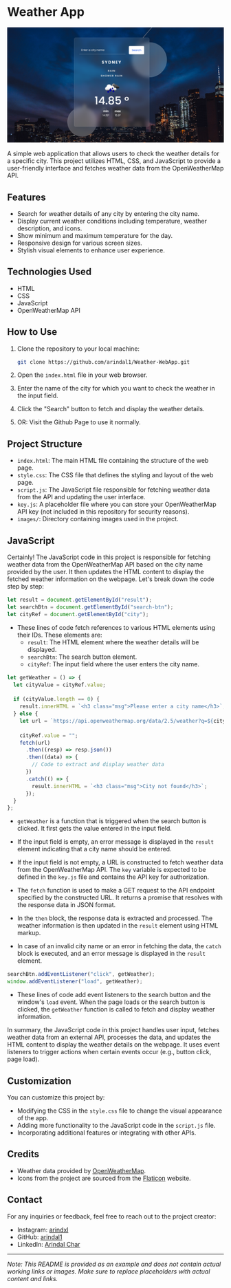 # Weather App

![Weather App](images/screenshot.png)

A simple web application that allows users to check the weather details for a specific city. This project utilizes HTML, CSS, and JavaScript to provide a user-friendly interface and fetches weather data from the OpenWeatherMap API.

## Features

- Search for weather details of any city by entering the city name.
- Display current weather conditions including temperature, weather description, and icons.
- Show minimum and maximum temperature for the day.
- Responsive design for various screen sizes.
- Stylish visual elements to enhance user experience.

## Technologies Used

- HTML
- CSS
- JavaScript
- OpenWeatherMap API

## How to Use

1. Clone the repository to your local machine:

   ```bash
   git clone https://github.com/arindal1/Weather-WebApp.git
   ```

2. Open the `index.html` file in your web browser.

3. Enter the name of the city for which you want to check the weather in the input field.

4. Click the "Search" button to fetch and display the weather details.

5. OR: Visit the Github Page to use it normally.

## Project Structure

- `index.html`: The main HTML file containing the structure of the web page.
- `style.css`: The CSS file that defines the styling and layout of the web page.
- `script.js`: The JavaScript file responsible for fetching weather data from the API and updating the user interface.
- `key.js`: A placeholder file where you can store your OpenWeatherMap API key (not included in this repository for security reasons).
- `images/`: Directory containing images used in the project.

## JavaScript

Certainly! The JavaScript code in this project is responsible for fetching weather data from the OpenWeatherMap API based on the city name provided by the user. It then updates the HTML content to display the fetched weather information on the webpage. Let's break down the code step by step:

```javascript
let result = document.getElementById("result");
let searchBtn = document.getElementById("search-btn");
let cityRef = document.getElementById("city");
```

- These lines of code fetch references to various HTML elements using their IDs. These elements are:
  - `result`: The HTML element where the weather details will be displayed.
  - `searchBtn`: The search button element.
  - `cityRef`: The input field where the user enters the city name.

```javascript
let getWeather = () => {
  let cityValue = cityRef.value;

  if (cityValue.length == 0) {
    result.innerHTML = `<h3 class="msg">Please enter a city name</h3>`;
  } else {
    let url = `https://api.openweathermap.org/data/2.5/weather?q=${cityValue}&appid=${key}&units=metric`;

    cityRef.value = "";
    fetch(url)
      .then((resp) => resp.json())
      .then((data) => {
        // Code to extract and display weather data
      })
      .catch(() => {
        result.innerHTML = `<h3 class="msg">City not found</h3>`;
      });
  }
};
```

- `getWeather` is a function that is triggered when the search button is clicked. It first gets the value entered in the input field.

- If the input field is empty, an error message is displayed in the `result` element indicating that a city name should be entered.

- If the input field is not empty, a URL is constructed to fetch weather data from the OpenWeatherMap API. The `key` variable is expected to be defined in the `key.js` file and contains the API key for authorization.

- The `fetch` function is used to make a GET request to the API endpoint specified by the constructed URL. It returns a promise that resolves with the response data in JSON format.

- In the `then` block, the response data is extracted and processed. The weather information is then updated in the `result` element using HTML markup.

- In case of an invalid city name or an error in fetching the data, the `catch` block is executed, and an error message is displayed in the `result` element.

```javascript
searchBtn.addEventListener("click", getWeather);
window.addEventListener("load", getWeather);
```

- These lines of code add event listeners to the search button and the window's `load` event. When the page loads or the search button is clicked, the `getWeather` function is called to fetch and display weather information.

In summary, the JavaScript code in this project handles user input, fetches weather data from an external API, processes the data, and updates the HTML content to display the weather details on the webpage. It uses event listeners to trigger actions when certain events occur (e.g., button click, page load).

## Customization

You can customize this project by:

- Modifying the CSS in the `style.css` file to change the visual appearance of the app.
- Adding more functionality to the JavaScript code in the `script.js` file.
- Incorporating additional features or integrating with other APIs.

## Credits

- Weather data provided by [OpenWeatherMap](https://openweathermap.org/).
- Icons from the project are sourced from the [Flaticon](https://www.flaticon.com/) website.

## Contact

For any inquiries or feedback, feel free to reach out to the project creator:

- Instagram: [arindxl](https://instagram.com/arindxl?igshid=MzRlODBiNWFlZA==)
- GitHub: [arindal1](https://github.com/arindal1)
- LinkedIn: [Arindal Char](https://www.linkedin.com/in/arindalchar/)

---

*Note: This README is provided as an example and does not contain actual working links or images. Make sure to replace placeholders with actual content and links.*

